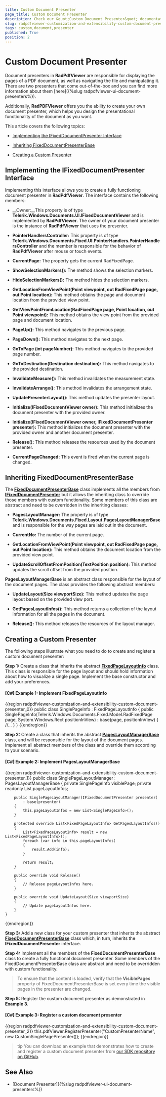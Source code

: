 ```yaml
---
title: Custom Document Presenter
page_title: Custom Document Presenter
description: Check our &quot;Custom Document Presenter&quot; documentation article for the RadPdfViewer {{ site.framework_name }} control.
slug: radpdfviewer-customization-and-extensibility-custom-document-presenter
tags: custom,document,presenter
published: True
position: 2
---
```


# Custom Document Presenter



Document presenters in __RadPdfViewer__ are responsible for displaying the pages of a PDF document, as well as navigating the file and manipulating it. There are two presenters that come out-of-the-box and you can find more information about them  [here]({%slug radpdfviewer-ui-document-presenters%}).
      

Additionally, __RadPDFViewer__ offers you the ability to create your own document presenter, which helps you design the presentational functionality of the document as you want.
      

This article covers the following topics:
      

* [Implementing the IFixedDocumentPresenter Interface](#implementing-the-ifixeddocumentpresenter-interface)

* [Inheriting FixedDocumentPresenterBase](#inheriting-fixeddocumentpresenterbase)

* [Creating a Custom Presenter](#creating-a-custom-presenter)

## Implementing the IFixedDocumentPresenter Interface

Implementing this interface allows you to create a fully functioning document presenter in __RadPdfViewer__. The interface contains the following members:
        

* __Owner:__Тhis property is of type __Telerik.Windows.Documents.UI.IFixedDocumentViewer__ and is implemented by __RadPdfViewer__. The owner of your document presenter is the instance of __RadPdfViewer__ that uses the presenter.
            

* __PointerHandlersController:__ This property is of type  __Telerik.Windows.Documents.Fixed.UI.PointerHandlers.PointerHandlersController__ and the member is responsible for the behavior of __RadPdfViewer__ after mouse or touch events.
            

* __CurrentPage:__ The property gets the current RadFixedPage.
            

* __ShowSelectionMarkers():__ The method shows the selection markers.
            

* __HideSelectionMarkers():__ The method hides the selection markers.
            

* __GetLocationFromViewPoint(Point viewpoint, out RadFixedPage page, out Point location):__ This method obtains the page and document location from the provided view point.
            

* __GetViewPointFromLocation(RadFixedPage page, Point location, out Point viewpoint):__ This method obtains the view point from the provided page and document location.
            

* __PageUp():__ This method navigates to the previous page.
            

* __PageDown():__ This method navigates to the next page.
            

* __GoToPage (int pageNumber):__ This method navigates to the provided page number.
            

* __GoToDestination(Destination destination):__ This method navigates to the provided destination.
            

* __InvalidateMeasure():__ This method invalidates the measurement state.
            

* __InvalidateArrange():__ This method invalidates the arrangement state.
            

* __UpdatePresenterLayout():__ This method updates the presenter layout.
            

* __Initialize(IFixedDocumentViewer owner):__ This method initializes the document presenter with the provided owner.
            

* __Initialize(IFixedDocumentViewer owner, IFixedDocumentPresenter presenter):__ This method initializes the document presenter with the provided owner and another document presenter.
            

* __Release():__ This method releases the resources used by the document presenter.
            

* __CurrentPageChanged:__ This event is fired when the current page is changed.
            

## Inheriting FixedDocumentPresenterBase

The [__FixedDocumentPresenterBase__](https://docs.telerik.com/devtools/wpf/api/telerik.windows.documents.ui.fixeddocumentpresenterbase) class implements all the members from [__IFixedDocumentPresenter__](https://docs.telerik.com/devtools/wpf/api/telerik.windows.documents.ui.ifixeddocumentpresenter) but it allows the inheriting class to override those members with custom functionality. Some members of this class are abstract and need to be overridden in the inheriting classes:
        

* __PagesLayoutManager:__ The property is of type __Telerik.Windows.Documents.Fixed.Layout.PagesLayoutManagerBase__  and is responsible for the way pages are laid out in the document.
            

* __CurrentNo:__ The number of the current page.
            

* __GetLocationFromViewPoint(Point viewpoint, out RadFixedPage page, out Point location):__ This method obtains the document location from the provided view point.
            

* __UpdateScrollOffsetFromPosition(TextPosition position):__ This method updates the scroll offset from the provided position.
            

__PagesLayoutManagerBase__ is an abstract class responsible for the layout of the document pages. The class provides the following abstract members:
        

* __UpdateLayout(Size viewportSize):__ This method updates the page layout based on the provided view port.
            

* __GetPagesLayoutInfos():__ This method returns a collection of the layout information for all the pages in the document.
            

* __Release():__ This method releases the resources of the layout manager.
            

## Creating a Custom Presenter

The following steps illustrate what you need to do to create and register a custom document presenter:
        

__Step 1:__ Create a class that inherits the abstract [__FixedPageLayoutInfo__](https://docs.telerik.com/devtools/wpf/api/telerik.windows.documents.fixed.layout.fixedpagelayoutinfo) class. This class is responsible for the page layout and should hold information about how to visualize a single page. Implement the base constructor and add your preferences.
        

#### __[C#] Example 1: Implement FixedPageLayoutInfo__

{{region radpdfviewer-customization-and-extensibility-custom-document-presenter_0}}
	public class SinglePageInfo : FixedPageLayoutInfo
	{
	    public SinglePageInfo(Telerik.Windows.Documents.Fixed.Model.RadFixedPage page, System.Windows.Rect positionInView)
	        : base(page, positionInView)
	    {
	        //...
	    }
	}
{{endregion}}

__Step 2:__ Create a class that inherits the abstract [__PagesLayoutManagerBase__](https://docs.telerik.com/devtools/wpf/api/telerik.windows.documents.fixed.layout.pageslayoutmanagerbase) class, and will be responsible for the layout of the document pages. Implement all abstract members of the class and override them according to your scenario.
       

#### __[C#] Example 2: Implement PagesLayoutManagerBase__

{{region radpdfviewer-customization-and-extensibility-custom-document-presenter_1}}
    public class SinglePageLayoutManager : PagesLayoutManagerBase
    {
        private SinglePageInfo visiblePage;
        private readonly List<SinglePageInfo> pageLayoutInfos;

        public SinglePageLayoutManager(IFixedDocumentPresenter presenter)
            : base(presenter)
        {
            this.pageLayoutInfos = new List<SinglePageInfo>();
        }

        protected override List<FixedPageLayoutInfo> GetPagesLayoutInfos()
        {
            List<FixedPageLayoutInfo> result = new List<FixedPageLayoutInfo>();
            foreach (var info in this.pageLayoutInfos)
            {
                result.Add(info);
            }

            return result;
        }

        public override void Release()
        {
            // Release pageLayoutInfos here.
        }

        public override void UpdateLayout(Size viewportSize)
        {
            // Update pageLayoutInfos here.
        }
    }
{{endregion}} 


__Step 3:__ Add a new class for your custom presenter that inherits the abstract [__FixedDocumentPresenterBase__](https://docs.telerik.com/devtools/wpf/api/telerik.windows.documents.ui.fixeddocumentpresenterbase) class which, in turn, inherits the __IFixedDocumentPresenter__ interface.
        

__Step 4:__ Implement all the members of the __FixedDocumentPresenterBase__ class to create a fully functional document presenter. Some members of the FixedDocumentPresenterBase class are abstract and need to be overridden with custom functionality.

>To ensure that the content is loaded, verify that the **VisiblePages** property of FixedDocumentPresenterBase is set every time the visible pages in the presenter are changed.

__Step 5:__ Register the custom document presenter as demonstrated in **Example 3**.
        

#### __[C#] Example 3: Register a custom document presenter__

{{region radpdfviewer-customization-and-extensibility-custom-document-presenter_2}}
	        this.pdfViewer.RegisterPresenter("CustomPresenterName", new CustomSinglePagePresenter());
{{endregion}}



>tip You can download an example that demonstrates how to create and register a custom document presenter from  [our SDK repository on GitHub](https://github.com/telerik/xaml-sdk/blob/master/PdfViewer/CustomPresenter).
        

## See Also

 * [Document Presenter]({%slug radpdfviewer-ui-document-presenters%})
